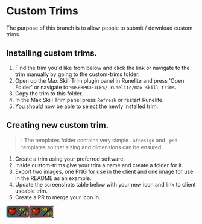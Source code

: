 # Custom Trims

The purpose of this branch is to allow people to submit / download custom trims. 

## Installing custom trims.

1. Find the trim you'd like from below and click the link or navigate to the trim manually by going to the custom-trims folder.
2. Open up the Max Skill Trim plugin panel in Runelite and press 'Open Folder' or navigate to `%USERPROFILE%/.runelite/max-skill-trims`.
3. Copy the trim to this folder.
4. In the Max Skill Trim panel press `Refresh` or restart Runelite.
5. You should now be able to select the newly installed trim.

## Creating new custom trim.

> :information_source: The templates folder contains very simple `.afdesign` and `.psd` templates so that sizing and dimensions can be ensured.

1. Create a trim using your preferred software.
2. Inside custom-trims give your trim a name and create a folder for it.
3. Export two images, one PNG for use in the client and one image for use in the README as an example.
4. Update the screenshots table below with your new icon and link to client useable trim.
5. Create a PR to merge your icon in.

<div style="display: grid; grid-template-columns: repeat(8, 1fr);">
     <a href="custom-trims/XAHBvv/trim.png"">
          <img src="custom-trims/XAHBvv/example.png"/>
     </a>
     <a href="custom-trims/PpNLGq/trim.png">
          <img src="custom-trims/PpNLGq/example.png"/>
     </a>
</div>
